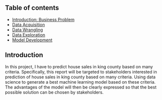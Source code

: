 ## Table of contents
* [Introduction: Business Problem](#introduction)
* [Data Acquisition](#Data_Acquisition)
* [Data Wrangling](#Data_Wrangling)
* [Data Exploration](#Data_Exploration)
* [Model Development](#Model_Development)

## Introduction
In this project, I have to predict house sales in king county based on many criteria.
Specifically, this report will be targeted to stakeholders interested in prediction of house sales in king county based on many criteria.
Using data science to generate a best machine learning model based on these criteria. The advantages of the model will then be clearly expressed so that the best possible solution can be chosen by stakeholders.

